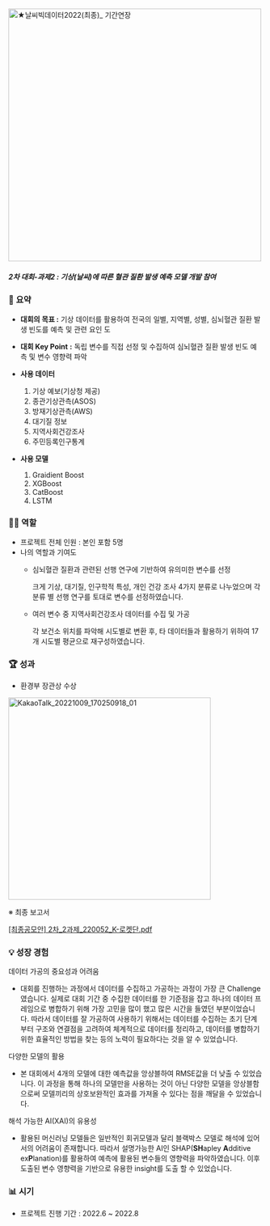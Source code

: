 # 

<img width="500" alt="★날씨빅데이터2022(최종)_ 기간연장" src="https://github.com/rldhks0543/weather-data-contest-2022/assets/114603826/c13f0a13-6845-47f7-89c8-a2fe7690b280">
  
##### 2차 대회-과제2 : 기상(날씨)에 따른 혈관 질환 발생 예측 모델 개발 참여
  
  
### 📝 **요약**

- **대회의 목표 :** 기상 데이터를 활용하여 전국의 일별, 지역별, 성별, 심뇌혈관 질환 발생 빈도를 예측 및 관련 요인 도
- **대회 Key Point** **:** 독립 변수를 직접 선정 및 수집하여 심뇌혈관 질환 발생 빈도 예측 및 변수 영향력 파악

- **사용 데이터**
    1. 기상 예보(기상청 제공)
    2. 종관기상관측(ASOS)
    3. 방재기상관측(AWS)
    4. 대기질 정보
    5. 지역사회건강조사
    6. 주민등록인구통계
- **사용 모델**
    1. Graidient Boost
    2. XGBoost
    3. CatBoost
    4. LSTM

### 👨‍💼 **역할**

- 프로젝트 전체 인원 : 본인 포함 5명
- 나의 역할과 기여도
    - 심뇌혈관 질환과 관련된 선행 연구에 기반하여 유의미한 변수를 선정
        
        크게 기상, 대기질, 인구학적 특성, 개인 건강 조사 4가지 분류로 나누었으며 각 분류 별 선행 연구를 토대로 변수를 선정하였습니다.
        
    - 여러 변수 중 지역사회건강조사 데이터를 수집 및 가공
        
        각 보건소 위치를 파악해 시도별로 변환 후, 타 데이터들과 활용하기 위하여 17개 시도별 평균으로 재구성하였습니다.
        

### 🏆 **성과**

- 환경부 장관상 수상
<img width="400" alt="KakaoTalk_20221009_170250918_01" src="https://github.com/rldhks0543/weather-data-contest-2022/assets/114603826/8c1d72b7-73b0-4618-b208-dd251028f173">
  
  
※ 최종 보고서

[[최종공모안] 2차_2과제_220052_K-로켓단.pdf](https://github.com/rldhks0543/weather-data-contest-2022/files/13936305/2._2._220052_K-.pdf)

### 💡 성장 경험

데이터 가공의 중요성과 어려움

- 대회를 진행하는 과정에서 데이터를 수집하고 가공하는 과정이 가장 큰 Challenge 였습니다. 실제로 대회 기간 중 수집한 데이터를 한 기준점을 잡고 하나의 데이터 프레임으로 병합하기 위해 가장 고민을 많이 했고 많은 시간을 들였던 부분이었습니다. 따라서 데이터를 잘 가공하여 사용하기 위해서는 데이터를 수집하는 초기 단계부터 구조와 연결점을 고려하여 체계적으로 데이터를 정리하고, 데이터를 병합하기 위한 효율적인 방법을 찾는 등의 노력이 필요하다는 것을 알 수 있었습니다.

다양한 모델의 활용

- 본 대회에서 4개의 모델에 대한 예측값을 앙상블하여 RMSE값을 더 낮출 수 있었습니다. 이 과정을 통해 하나의 모델만을 사용하는 것이 아닌 다양한 모델을 앙상블함으로써 모델끼리의 상호보완적인 효과를 가져올 수 있다는 점을 깨달을 수 있었습니다.

해석 가능한 AI(XAI)의 유용성

- 활용된 머신러닝 모델들은  일반적인 회귀모델과 달리 블랙박스 모델로 해석에 있어서의 어려움이 존재합니다. 따라서 설명가능한 AI인 SHAP(**SH**apley **A**dditive ex**P**lanation)를 활용하여 예측에 활용된 변수들의 영향력을 파악하였습니다. 이후 도출된 변수 영향력을 기반으로 유용한 insight를 도출 할 수 있었습니다.

### 📊 **시기**

- 프로젝트 진행 기간 : 2022.6 ~ 2022.8
